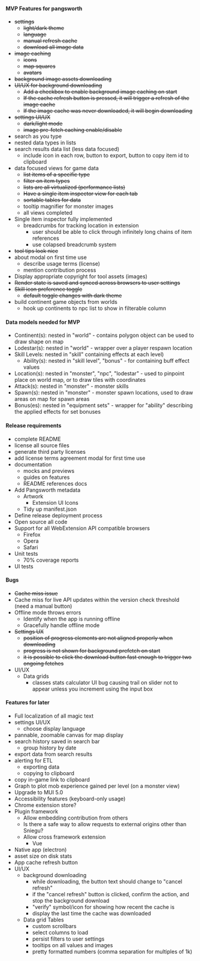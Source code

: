 #### MVP Features for pangsworth
- ~~settings~~
  - ~~light/dark theme~~
  - ~~language~~
  - ~~manual refresh cache~~
  - ~~download all image data~~
- ~~image caching~~
    - ~~icons~~
    - ~~map squares~~
    - ~~avatars~~
- ~~background image assets downloading~~
- ~~UI/UX for background downloading~~
  - ~~Add a checkbox to enable background image caching on start~~
  - ~~If the cache refresh button is pressed, it will trigger a refresh of the image cache~~
  - ~~If the image cache was never downloaded, it will begin downloading~~
- ~~settings UI/UX~~
  - ~~dark/light mode~~
  - ~~image pre-fetch caching enable/disable~~
- search as you type
- nested data types in lists
- search results data list (less data focused)
  - include icon in each row, button to export, button to copy item id to clipboard
- data focused views for game data
  - ~~list items of a specific type~~
  - ~~filter on item types~~
  - ~~lists are all virtualized (performance lists)~~
  - ~~Have a single item inspector view for each tab~~
  - ~~sortable tables for data~~
  - tooltip magnifier for monster images
  - all views completed
- Single item inspector fully implemented
  - breadcrumbs for tracking location in extension
    - user should be able to click through infinitely long chains of item references
    - use colapsed breadcrumb system
- ~~tool tips look nice~~
- about modal on first time use
  - describe usage terms (license)
  - mention contribution process
- Display appropriate copyright for tool assets (images)
- ~~Render state is saved and synced across browsers to user settings~~
- ~~Skill icon preference toggle~~
  - ~~default toggle changes with dark theme~~
- build continent game objects from worlds
  - hook up continents to npc list to show in filterable column

#### Data models needed for MVP
- Continent(s): nested in "world" - contains polygon object can be used to draw shape on map
- Lodestar(s): nested in "world" - wrapper over a player respawn location
- Skill Levels: nested in "skill" containing effects at each level)
  - Ability(s): nested in "skill level", "bonus" - for containing buff effect values
- Location(s): nested in "monster", "npc", "lodestar" - used to pinpoint place on world map, or to draw tiles with coordinates
- Attack(s): nested in "monster" - monster skills
- Spawn(s): nested in "monster" - monster spawn locations, used to draw areas on map for spawn areas
- Bonus(es): nested in "equipment sets" - wrapper for "ability" describing the applied effects for set bonuses

#### Release requirements
- complete README
- license all source files
- generate third party licenses
- add license terms agreement modal for first time use
- documentation
  - mocks and previews
  - guides on features
  - README references docs
- Add Pangsworth metadata
  - Artwork
    - Extension UI Icons
  - Tidy up manifest.json
- Define release deployment process
- Open source all code
- Support for all WebExtension API compatible browsers
  - Firefox
  - Opera
  - Safari
- Unit tests
  - 70% coverage reports
- UI tests

#### Bugs
- ~~Cache miss issue~~
- Cache miss for live API updates within the version check threshold (need a manual button)
- Offline mode throws errors
  - Identify when the app is running offline
  - Gracefully handle offline mode
- ~~Settings UX~~
  - ~~position of progress elements are not aligned properly when downloading~~
  - ~~progress is not shown for background prefetch on start~~
  - ~~it is possible to click the download button fast enough to trigger two ongoing fetches~~
- UI/UX
  - Data grids
    - classes stats calculator UI bug causing trail on slider not to appear unless you increment using the input box

#### Features for later
- Full localization of all magic text
- settings UI/UX
  - choose display language
- pannable, zoomable canvas for map display
- search history saved in search bar
  - group history by date
- export data from search results
- alerting for ETL
  - exporting data
  - copying to clipboard
- copy in-game link to clipboard
- Graph to plot mob experience gained per level (on a monster view)
- Upgrade to MUI 5.0
- Accessibility features (keyboard-only usage)
- Chrome extension store?
- Plugin framework
  - Allow embedding contribution from others
  - Is there a safe way to allow requests to external origins other than Sniegu?
  - Allow cross framework extension
    - Vue
- Native app (electron)
- asset size on disk stats
- App cache refresh button
- UI/UX
  - background downloading
    - while downloading, the button text should change to "cancel refresh"
    - if the "cancel refresh" button is clicked, confirm the action, and stop the background download
    - "verify" symbol/icon for showing how recent the cache is
    - display the last time the cache was downloaded
  - Data grid Tables
    - custom scrollbars
    - select columns to load
    - persist filters to user settings
    - tooltips on all values and images
    - pretty formatted numbers (comma separation for multiples of 1k)
